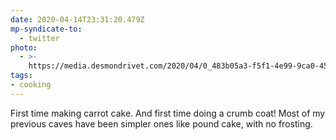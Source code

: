 ```yaml
---
date: 2020-04-14T23:31:20.479Z
mp-syndicate-to:
  - twitter
photo:
  - >-
    https://media.desmondrivet.com/2020/04/0_483b05a3-f5f1-4e99-9ca0-45990b0c0775.jpg
tags:
- cooking
---
```


First time making carrot cake. And first time doing a crumb coat! Most of my previous caves have been simpler ones like pound cake, with no frosting.
